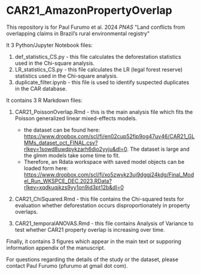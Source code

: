 # CAR21_AmazonPropertyOverlap
This repository is for Paul Furumo et al. 2024 _PNAS_ "Land conflicts from overlapping claims in Brazil’s rural environmental registry"

It 3 Python/Jupyter Notebook files:
1. def_statistics_CS.py - this file calculates the deforestation statistics used in the Chi-square analysis.
2. LR_statistics_CS.py - this file calculates the LR (legal forest reserve) statistics used in the Chi-square analysis.
3. duplicate_filter.ipynb - this file is used to identify suspected duplicates in the CAR database.

It contains 3 R Markdown files:
1. CAR21_PoissonOverlap.Rmd - this is the main analysis file which fits the Poisson generalized linear mixed-effects models.
      * the dataset can be found here: https://www.dropbox.com/scl/fi/en02cup52fjp9og47uv46/CAR21_GLMMs_dataset_oct_FINAL.csv?rlkey=1sowd8uwdpykzarh6dio2yyju&dl=0.  The dataset is large and the glmm models take some time to fit.
      * Therefore, an Rdata workspace with saved model objects can be loaded form here:  https://www.dropbox.com/scl/fi/xo5zwykz3uj9dggj24kdg/Final_Model_Run_WKSPCE_DEC.2023.RData?rlkey=xqdkuqjkzs9yy1on9id3pt12b&dl=0

2. CAR21_ChiSquared.Rmd - this file contains the Chi-squared tests for evaluation whether deforestation occurs disproportionately in property overlaps.
   
3. CAR21_temporalANOVAS.Rmd - this file contains Analysis of Variance to test whether CAR21 property overlap is increasing over time.

Finally, it contains 3 figures which appear in the main text or supporing information appendix of the manuscript. 

For questions regarding the details of the study or the dataset, please contact Paul Furumo (pfurumo at gmail dot com). 
